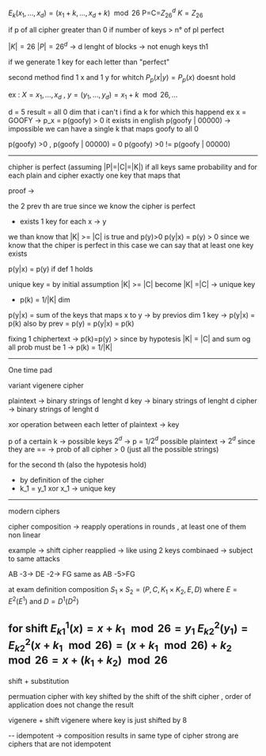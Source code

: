 $E_k(x_1,\dots,x_d) = (x_1+k, \dots,x_d + k) \mod{26}$
P=C=$Z_{26}^d$ $K=Z_{26}$ 

if p of all cipher greater than 0 if number of keys > n° of pl  perfect

$|K| = 26$ 
$|P| = 26^d$ -> d lenght of blocks 
-> not enugh keys th1

if we generate 1 key for each letter than "perfect"

second method 
find 1 x and 1 y for whitch $P_p(x|y) = P_p(x)$ doesnt hold

ex : $X = x_1,\dots,x_d$ , $y =(y_1, \dots,y_d) = x_1 + k\mod{26}, \dots$

d = 5 
result = all 0 dim that i can't i find a k for which this happend 
ex x = GOOFY -> p_x = p(goofy) > 0  it exists in english 
p(goofy | 00000) -> impossible we can have a single k that maps goofy to all 0

p(goofy) >0 , p(goofy | 00000) = 0
p(goofy) >0 != p(goofy | 00000) 

---
chipher is perfect (assuming |P|=|C|=|K|) if all keys same probability and for each plain and cipher exactly one key that maps that 

proof ->

the  2 prev th are true since we know the cipher is perfect
+ exists 1 key for each x -> y

we than know that |K| >= |C| is true and p(y)>0
p(y|x) = p(y) > 0 since we know that the chiper is perfect 
in this case we can say that at least one key exists 

p(y|x) = p(y) if def 1 holds 

unique key = by initial assumption |K| >= |C| become |K| =|C| -> unique key 

+ p(k) = 1/|K| dim

p(y|x) = sum of the keys that maps x to y -> by previos dim 1 key ->
p(y|x) = p(k) also by prev = p(y) = p(y|x) = p(k) 

fixing 1 chiphertext -> p(k)=p(y) > since by hypotesis |K| = |C| and sum og all prob must be 1 -> p(k) = 1/|K| 

---
One time pad

variant vigenere cipher 

plaintext -> binary strings of lenght d 
key -> binary strings of lenght d
cipher ->  binary strings of lenght d 

xor operation between each letter of plaintext -> key 

p of a certain k -> possible keys $2^d$ -> p = 1/$2^d$ 
possible plaintext -> $2^d$ since they are == -> prob of all cipher > 0 (just all the possible strings)

for the second th (also the hypotesis hold)
+ by definition of the cipher
+ k_1 = y_1 xor x_1  -> unique key 

---
modern ciphers 

cipher composition -> reapply operations in rounds , at least one of them non linear

example -> shift cipher reapplied -> like using 2 keys combinaed -> subject to same attacks 

AB -3-> DE -2-> FG same as AB -5>FG

at exam definition composition
$S_1 \times S_2 = (P,C,K_1 \times K_2 , E, D)$ where $E = E^2(E^1)$ and $D = D^1(D^2)$

for shift 
$E_{k1}^1 (x) = x + k_1 \mod{26} = y_1$
$E_{k2}^2(y_1) = E_{k2}^2(x + k_1 \mod{26}) = (x + k_1 \mod{26}) + k_2 \mod{26} = x + (k_1+ k_2) \mod{26}$
--
shift + substitution 

permuation cipher with key shifted by the shift of the shift cipher , order of application does not change the result

vigenere + shift 
vigenere where key is just shifted by 8 

--
idempotent -> composition results in same type of cipher 
strong are ciphers that are not idempotent

